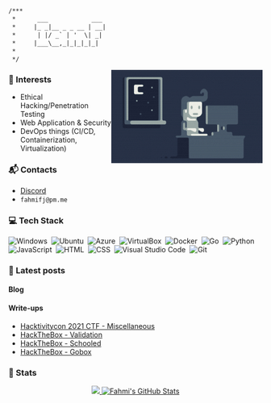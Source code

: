 ```
/***
 *      ___            ___ 
 *     |_ _|__ _ _ __ | __|
 *      | |/ _` | '  \| _| 
 *     |___\__,_|_|_|_|_|  
 *                         
 */
```

<img alt="Night Coding" src="https://raw.githubusercontent.com/AVS1508/AVS1508/master/assets/Night-Coding.gif" align="right"/>

### 🎯 Interests

-  Ethical Hacking/Penetration Testing
-  Web Application & Security
-  DevOps things (CI/CD, Containerization, Virtualization)

### 📬 Contacts

- [Discord](https://discord.com/users/305634994938707969)
- `fahmifj@pm.me`

### 💻 Tech Stack

![Windows](https://img.shields.io/badge/-Windows-1A2B34?style=flat-square&logo=Windows)&nbsp;
![Ubuntu](https://img.shields.io/badge/-Ubuntu-1A2B34?style=flat-square&logo=Ubuntu)&nbsp;
![Azure](https://img.shields.io/badge/-Azure-1A2B34?style=flat-square&logo=microsoft-azure)&nbsp;
![VirtualBox](https://img.shields.io/badge/-VirtualBox-1A2B34?style=flat-square&logo=virtualbox)&nbsp;
![Docker](https://img.shields.io/badge/-Docker-1A2B34?style=flat-square&logo=Docker)&nbsp;
![Go](https://img.shields.io/badge/-Go-1A2B34?style=flat-square&logo=go)&nbsp;
![Python](https://img.shields.io/badge/-Python-1A2B34?style=flat-square&logo=python)&nbsp;
![JavaScript](https://img.shields.io/badge/-JavaScript-1A2B34?style=flat-square&logo=javascript)&nbsp;
![HTML](https://img.shields.io/badge/-HTML-1A2B34?style=flat-square&logo=HTML5)&nbsp;
![CSS](https://img.shields.io/badge/-CSS-1A2B34?style=flat-square&logo=CSS3&logoColor=1572B6)&nbsp;
![Visual Studio Code](https://img.shields.io/badge/-Visual%20Studio%20Code-1A2B34?style=flat-square&logo=visual-studio-code&logoColor=007ACC)&nbsp;
![Git](https://img.shields.io/badge/-Git-1A2B34?style=flat-square&logo=git)&nbsp;


### 📝 Latest posts

#### Blog

<!-- BLOG:START -->
<!-- BLOG:END -->


#### Write-ups

<!-- BLOG-CTF:START -->
- [Hacktivitycon 2021 CTF - Miscellaneous](https://fahmifj.github.io/ctf/hacktivitycon-2021-misc/)
- [HackTheBox - Validation](https://fahmifj.github.io/hackthebox/validation/)
- [HackTheBox - Schooled](https://fahmifj.github.io/hackthebox/schooled/)
- [HackTheBox - Gobox](https://fahmifj.github.io/hackthebox/gobox/)
<!-- BLOG-CTF:END -->


### 🔰 Stats
<!-- GitHub Stats -->

<p align="center">

<a href="https://github.com/fahmifj">
  <img height="180em" src="https://github-readme-stats.vercel.app/api/top-langs/?username=fahmifj&hide=html,css,roff&title_color=ffffff&text_color=c9cacc&icon_color=4AB197&bg_color=1A2B34&layout=compact&langs_count=6"/>
</a>

<a href="https://github.com/fahmifj">
  <img height="180em" src="https://github-readme-stats.vercel.app/api?username=fahmifj&show_icons=false&line_height=25&include_all_commits=true&count_private=true&title_color=ffffff&text_color=c9cacc&icon_color=4AB097&bg_color=1A2B34" alt="Fahmi's GitHub Stats">
</a>
<p>
